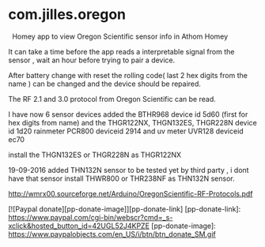 ﻿# com.jilles.oregon
﻿
﻿
Homey app to view Oregon Scientific sensor info in Athom Homey

It can take a time before the app reads a interpretable signal from the sensor , wait an hour before trying to pair a device.

After battery change with reset the rolling code( last 2 hex digits from the name ) can be changed and the device should be repaired.

The RF 2.1 and 3.0 protocol from  Oregon Scientific can be read.



I have now 6 sensor devices added the BTHR968 device id 5d60 (first for hex digits from name) and the
THGR122NX, THGN132ES, THGR228N device id 1d20 rainmeter PCR800 deviceid 2914 and uv meter UVR128 deviceid ec70

install the THGN132ES or THGR228N as THGR122NX

19-09-2016 added THN132N sensor to be tested yet by third party , i dont have that sensor
           install THWR800 or THR238NF as THN132N sensor.

http://wmrx00.sourceforge.net/Arduino/OregonScientific-RF-Protocols.pdf

[![Paypal donate][pp-donate-image]][pp-donate-link]
[pp-donate-link]: https://www.paypal.com/cgi-bin/webscr?cmd=_s-xclick&hosted_button_id=42UGL52J4KPZE
[pp-donate-image]: https://www.paypalobjects.com/en_US/i/btn/btn_donate_SM.gif
